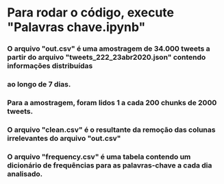 # Para rodar o código, execute "Palavras chave.ipynb"

### O arquivo "out.csv" é uma amostragem de 34.000 tweets a partir do arquivo "tweets_222_23abr2020.json" contendo informações distribuídas
### ao longo de 7 dias.

### Para a amostragem, foram lidos 1 a cada 200 chunks de 2000 tweets.

### O arquivo "clean.csv" é o resultante da remoção das colunas irrelevantes do arquivo "out.csv"

### O arquivo "frequency.csv" é uma tabela contendo um dicionário de frequências para as palavras-chave a cada dia analisado.

